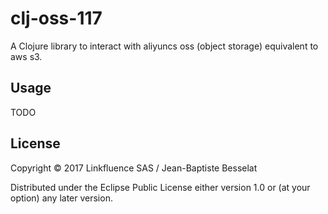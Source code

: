 # clj-oss-117

A Clojure library to interact with aliyuncs oss (object storage) equivalent to aws s3.

## Usage

TODO

## License

Copyright © 2017 Linkfluence SAS / Jean-Baptiste Besselat

Distributed under the Eclipse Public License either version 1.0 or (at
your option) any later version.
